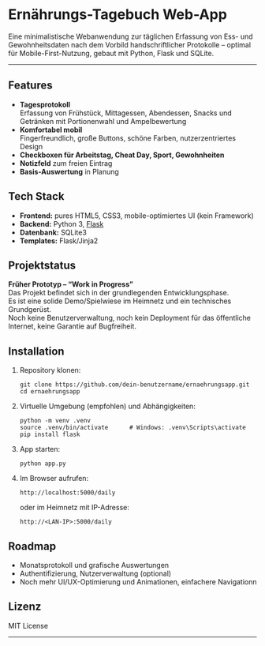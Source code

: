 # Ernährungs-Tagebuch Web-App

Eine minimalistische Webanwendung zur täglichen Erfassung von Ess- und Gewohnheitsdaten nach dem Vorbild handschriftlicher Protokolle – optimal für Mobile-First-Nutzung, gebaut mit Python, Flask und SQLite.

---

## Features

- **Tagesprotokoll**  
  Erfassung von Frühstück, Mittagessen, Abendessen, Snacks und Getränken mit Portionenwahl und Ampelbewertung
- **Komfortabel mobil**  
  Fingerfreundlich, große Buttons, schöne Farben, nutzerzentriertes Design
- **Checkboxen für Arbeitstag, Cheat Day, Sport, Gewohnheiten**
- **Notizfeld** zum freien Eintrag
- **Basis-Auswertung** in Planung

## Tech Stack

- **Frontend:** pures HTML5, CSS3, mobile-optimiertes UI (kein Framework)
- **Backend:** Python 3, [Flask](https://flask.palletsprojects.com/)
- **Datenbank:** SQLite3
- **Templates:** Flask/Jinja2

## Projektstatus

**Früher Prototyp – “Work in Progress”**  
Das Projekt befindet sich in der grundlegenden Entwicklungsphase.  
Es ist eine solide Demo/Spielwiese im Heimnetz und ein technisches Grundgerüst.  
Noch keine Benutzerverwaltung, noch kein Deployment für das öffentliche Internet, keine Garantie auf Bugfreiheit.

## Installation

1. Repository klonen:
    ```
    git clone https://github.com/dein-benutzername/ernaehrungsapp.git
    cd ernaehrungsapp
    ```
2. Virtuelle Umgebung (empfohlen) und Abhängigkeiten:
    ```
    python -m venv .venv
    source .venv/bin/activate      # Windows: .venv\Scripts\activate
    pip install flask
    ```
3. App starten:
    ```
    python app.py
    ```
4. Im Browser aufrufen:
    ```
    http://localhost:5000/daily
    ```
    oder im Heimnetz mit IP-Adresse:  
    ```
    http://<LAN-IP>:5000/daily
    ```

## Roadmap

- Monatsprotokoll und grafische Auswertungen
- Authentifizierung, Nutzerverwaltung (optional)
- Noch mehr UI/UX-Optimierung und Animationen, einfachere Navigationn

## Lizenz

MIT License

---

